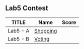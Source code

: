 ## Lab5 Contest

| TITLE    | Name           | Score |
| -------- | -------------- | ----- |
| Lab5 - A | [Shopping](A/) |       |
| Lab5 - B | [Voting](B/)   |       |

